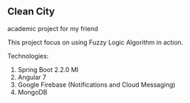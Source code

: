 ## Clean City
academic project for my friend

This project focus on using Fuzzy Logic Algorithm in action.

Technologies:
  1.  Spring Boot 2.2.0 MI
  2.  Angular 7
  3.  Google Firebase (Notifications and Cloud Messaging)
  4.  MongoDB
